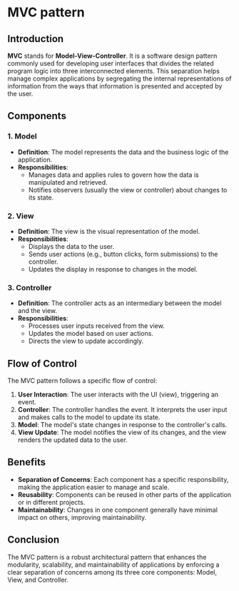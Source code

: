 # MVC pattern

## Introduction

**MVC** stands for **Model-View-Controller**. It is a software design pattern 
commonly used for developing user interfaces that divides the related program 
logic into three interconnected elements. This separation helps manage complex 
applications by segregating the internal representations of information from 
the ways that information is presented and accepted by the user.

## Components

### 1. Model
-  **Definition**: The model represents the data and the business logic of the application.
-  **Responsibilities**:
    - Manages data and applies rules to govern how the data is manipulated and retrieved.
    - Notifies observers (usually the view or controller) about changes to its state.

### 2. View
-  **Definition**: The view is the visual representation of the model.
-  **Responsibilities**:
    - Displays the data to the user.
    - Sends user actions (e.g., button clicks, form submissions) to the controller.
    - Updates the display in response to changes in the model.

### 3. Controller
-  **Definition**: The controller acts as an intermediary between the model and the view.
-  **Responsibilities**:
    - Processes user inputs received from the view.
    - Updates the model based on user actions. 
    - Directs the view to update accordingly.

## Flow of Control

The MVC pattern follows a specific flow of control:

1. **User Interaction**: The user interacts with the UI (view), triggering an event.
2. **Controller**: The controller handles the event. It interprets the user 
input and makes calls to the model to update its state.
3. **Model**: The model's state changes in response to the controller's calls.
4. **View Update**: The model notifies the view of its changes, and the view 
renders the updated data to the user.

## Benefits

-  **Separation of Concerns**: Each component has a specific responsibility, 
making the application easier to manage and scale.
-  **Reusability**: Components can be reused in other parts of the application 
or in different projects.
-  **Maintainability**: Changes in one component generally have minimal impact 
on others, improving maintainability.

## Conclusion

The MVC pattern is a robust architectural pattern that enhances the modularity, 
scalability, and maintainability of applications by enforcing a clear separation 
of concerns among its three core components: Model, View, and Controller.

